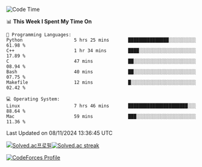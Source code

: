 
<!--START_SECTION:waka-->
![Code Time](http://img.shields.io/badge/Code%20Time-3%2C670%20hrs%2034%20mins-blue)

📊 **This Week I Spent My Time On** 

```text
💬 Programming Languages: 
Python                   5 hrs 25 mins       ███████████████░░░░░░░░░░   61.98 % 
C++                      1 hr 34 mins        ████░░░░░░░░░░░░░░░░░░░░░   17.89 % 
C                        47 mins             ██░░░░░░░░░░░░░░░░░░░░░░░   08.94 % 
Bash                     40 mins             ██░░░░░░░░░░░░░░░░░░░░░░░   07.75 % 
Makefile                 12 mins             █░░░░░░░░░░░░░░░░░░░░░░░░   02.42 % 

💻 Operating System: 
Linux                    7 hrs 46 mins       ██████████████████████░░░   88.64 % 
Mac                      59 mins             ███░░░░░░░░░░░░░░░░░░░░░░   11.36 % 
```


 Last Updated on 08/11/2024 13:36:45 UTC
<!--END_SECTION:waka-->


[![Solved.ac프로필](http://mazassumnida.wtf/api/generate_badge?boj=hckim96)](https://solved.ac/hckim96)[![Solved.ac streak](http://mazandi.herokuapp.com/api?handle=hckim96&theme=dark)](https://solved.ac/hckim96)


[![CodeForces Profile](https://cf.leed.at?id=hckim96)](https://codeforces.com/profile/hckim96)

